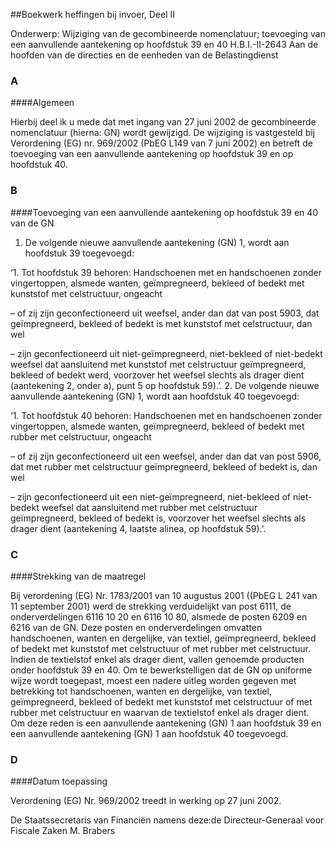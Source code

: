 <meta http-equiv='Content-Type' content='text/html; charset=utf-8' />

##Boekwerk heffingen bij invoer, Deel II

Onderwerp: Wijziging van de gecombineerde nomenclatuur; toevoeging van een aanvullende aantekening op hoofdstuk 39 en 40 H.B.I.-II-2643 Aan de hoofden van de directies en de eenheden van de Belastingdienst   
### A  

####Algemeen

Hierbij deel ik u mede dat met ingang van 27 juni 2002 de gecombineerde nomenclatuur (hierna: GN) wordt gewijzigd. De wijziging is vastgesteld bij Verordening (EG) nr. 969/2002 (PbEG L149 van 7 juni 2002) en betreft de toevoeging van een aanvullende aantekening op hoofdstuk 39 en op hoofdstuk 40.    
### B  

####Toevoeging van een aanvullende aantekening op hoofdstuk 39 en 40 van de GN

1. De volgende nieuwe aanvullende aantekening (GN) 1, wordt aan hoofdstuk 39 toegevoegd: 

‘1. Tot hoofdstuk 39 behoren: Handschoenen met en handschoenen zonder vingertoppen, alsmede wanten, geïmpregneerd, bekleed of bedekt met kunststof met celstructuur, ongeacht 

– of zij zijn geconfectioneerd uit weefsel, ander dan dat van post 5903, dat geïmpregneerd, bekleed of bedekt is met kunststof met celstructuur, dan wel  

– zijn geconfectioneerd uit niet-geïmpregneerd, niet-bekleed of niet-bedekt weefsel dat aansluitend met kunststof met celstructuur geïmpregneerd, bekleed of bedekt werd,   voorzover het weefsel slechts als drager dient (aantekening 2, onder a), punt 5 op hoofdstuk 59).’.   2. De volgende nieuwe aanvullende aantekening (GN) 1, wordt aan hoofdstuk 40 toegevoegd: 

‘1. Tot hoofdstuk 40 behoren: Handschoenen met en handschoenen zonder vingertoppen, alsmede wanten, geïmpregneerd, bekleed of bedekt met rubber met celstructuur, ongeacht 

– of zij zijn geconfectioneerd uit een weefsel, ander dan dat van post 5906, dat met rubber met celstructuur geïmpregneerd, bekleed of bedekt is, dan wel  

– zijn geconfectioneerd uit een niet-geïmpregneerd, niet-bekleed of niet- bedekt weefsel dat aansluitend met rubber met celstructuur geïmpregneerd, bekleed of bedekt is,   voorzover het weefsel slechts als drager dient (aantekening 4, laatste alinea, op hoofdstuk 59).’.      
### C  

####Strekking van de maatregel

Bij verordening (EG) Nr. 1783/2001 van 10 augustus 2001 ((PbEG L 241 van 11 september 2001) werd de strekking verduidelijkt van post 6111, de onderverdelingen 6116 10 20 en 6116 10 80, alsmede de posten 6209 en 6216 van de GN. Deze posten en onderverdelingen omvatten handschoenen, wanten en dergelijke, van textiel, geïmpregneerd, bekleed of bedekt met kunststof met celstructuur of met rubber met celstructuur. Indien de textielstof enkel als drager dient, vallen genoemde producten onder hoofdstuk 39 en 40. Om te bewerkstelligen dat de GN op uniforme wijze wordt toegepast, moest een nadere uitleg worden gegeven met betrekking tot handschoenen, wanten en dergelijke, van textiel, geïmpregneerd, bekleed of bedekt met kunststof met celstructuur of met rubber met celstructuur en waarvan de textielstof enkel als drager dient. Om deze reden is een aanvullende aantekening (GN) 1 aan hoofdstuk 39 en een aanvullende aantekening (GN) 1 aan hoofdstuk 40 toegevoegd.    
### D  

####Datum toepassing

Verordening (EG) Nr. 969/2002 treedt in werking op 27 juni 2002.     

De 
Staatssecretaris van Financiën namens deze:de 
Directeur-Generaal voor Fiscale Zaken 
M. Brabers     
